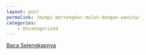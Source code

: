 ```yaml
---
layout: post
permalink: /mimpi-bertengkar-mulut-dengan-wanita/
categories:
    - Uncategorized
---
```


[Baca Selengkapnya](/03)